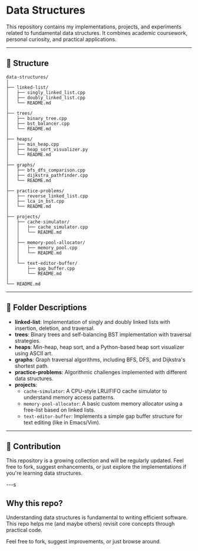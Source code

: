 # Data Structures

This repository contains my implementations, projects, and experiments related to fundamental data structures. It combines academic coursework, personal curiosity, and practical applications.

---

## 📁 Structure

```
data-structures/
│
├── linked-list/
│   ├── singly_linked_list.cpp
│   ├── doubly_linked_list.cpp
│   └── README.md
│
├── trees/
│   ├── binary_tree.cpp
│   ├── bst_balancer.cpp
│   └── README.md
│
├── heaps/
│   ├── min_heap.cpp
│   ├── heap_sort_visualizer.py
│   └── README.md
│
├── graphs/
│   ├── bfs_dfs_comparison.cpp
│   ├── dijkstra_pathfinder.cpp
│   └── README.md
│
├── practice-problems/
│   ├── reverse_linked_list.cpp
│   ├── lca_in_bst.cpp
│   └── README.md
│
├── projects/
│   ├── cache-simulator/
│   │   ├── cache_simulator.cpp
│   │   └── README.md
│   │
│   ├── memory-pool-allocator/
│   │   ├── memory_pool.cpp
│   │   └── README.md
│   │
│   └── text-editor-buffer/
│       ├── gap_buffer.cpp
│       └── README.md
│
└── README.md
```

---

## 📂 Folder Descriptions

- **linked-list**: Implementation of singly and doubly linked lists with insertion, deletion, and traversal.
- **trees**: Binary trees and self-balancing BST implementation with traversal strategies.
- **heaps**: Min-heap, heap sort, and a Python-based heap sort visualizer using ASCII art.
- **graphs**: Graph traversal algorithms, including BFS, DFS, and Dijkstra's shortest path.
- **practice-problems**: Algorithmic challenges implemented with different data structures.
- **projects**:
  - `cache-simulator`: A CPU-style LRU/FIFO cache simulator to understand memory access patterns.
  - `memory-pool-allocator`: A basic custom memory allocator using a free-list based on linked lists.
  - `text-editor-buffer`: Implements a simple gap buffer structure for text editing (like in Emacs/Vim).

---

## 💬 Contribution

This repository is a growing collection and will be regularly updated. Feel free to fork, suggest enhancements, or just explore the implementations if you're learning data structures.

---s  

## Why this repo?

Understanding data structures is fundamental to writing efficient software. This repo helps me (and maybe others) revisit core concepts through practical code.

Feel free to fork, suggest improvements, or just browse around.

